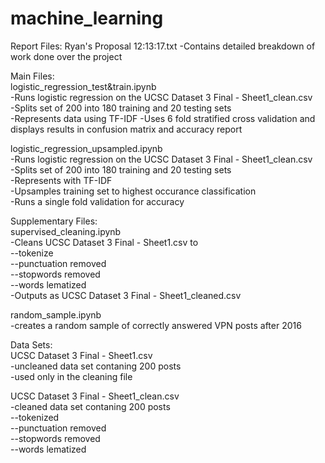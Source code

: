 # machine_learning

Report Files:
Ryan's Proposal 12:13:17.txt
    -Contains detailed breakdown of work done over the project
    
Main Files:  
  logistic_regression_test&train.ipynb  
    -Runs logistic regression on the UCSC Dataset 3 Final - Sheet1_clean.csv  
    -Splits set of 200 into 180 training and 20 testing sets  
    -Represents data using TF-IDF 
    -Uses 6 fold stratified cross validation and displays results in confusion matrix and accuracy report   
  
  logistic_regression_upsampled.ipynb  
    -Runs logistic regression on the UCSC Dataset 3 Final - Sheet1_clean.csv  
    -Splits set of 200 into 180 training and 20 testing sets  
    -Represents with TF-IDF  
    -Upsamples training set to highest occurance classification  
    -Runs a single fold validation for accuracy  
    
    
Supplementary Files:  
  supervised_cleaning.ipynb  
    -Cleans UCSC Dataset 3 Final - Sheet1.csv to  
      --tokenize  
      --punctuation removed  
      --stopwords removed  
      --words lematized  
    -Outputs as UCSC Dataset 3 Final - Sheet1_cleaned.csv  
  
  random_sample.ipynb  
    -creates a random sample of correctly answered VPN posts after 2016  
    
    
Data Sets:  
  UCSC Dataset 3 Final - Sheet1.csv  
    -uncleaned data set contaning 200 posts  
    -used only in the cleaning file  
  
  UCSC Dataset 3 Final - Sheet1_clean.csv  
    -cleaned data set contaning 200 posts  
      --tokenized  
      --punctuation removed  
      --stopwords removed  
      --words lematized  
    
    
    
